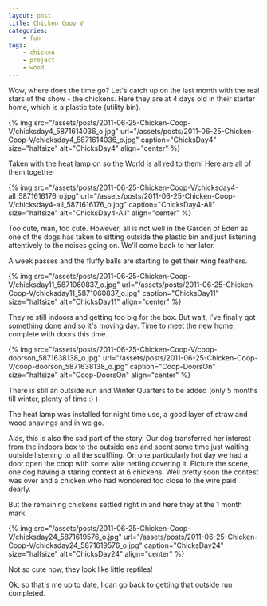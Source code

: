 ```yaml
---
layout: post
title: Chicken Coop V
categories:
    - fun
tags:
    - chicken
    - project
    - wood
---
```


Wow, where does the time go? Let's catch up on the last month with the real stars of the show - the chickens. Here they are at 4 days old in their starter home, which is a plastic tote (utility bin).

{% img src="/assets/posts/2011-06-25-Chicken-Coop-V/chicksday4_5871614036_o.jpg" url="/assets/posts/2011-06-25-Chicken-Coop-V/chicksday4_5871614036_o.jpg" caption="ChicksDay4" size="halfsize" alt="ChicksDay4" align="center" %}

Taken with the heat lamp on so the World is all red to them! Here are all of them together

{% img src="/assets/posts/2011-06-25-Chicken-Coop-V/chicksday4-all_5871616176_o.jpg" url="/assets/posts/2011-06-25-Chicken-Coop-V/chicksday4-all_5871616176_o.jpg" caption="ChicksDay4-All" size="halfsize" alt="ChicksDay4-All" align="center" %}

Too cute, man, too cute. However, all is not well in the Garden of Eden as one of the dogs has taken to sitting outside the plastic bin and just listening attentively to the noises going on. We'll come back to her later.

A week passes and the fluffy balls are starting to get their wing feathers.

{% img src="/assets/posts/2011-06-25-Chicken-Coop-V/chicksday11_5871060837_o.jpg" url="/assets/posts/2011-06-25-Chicken-Coop-V/chicksday11_5871060837_o.jpg" caption="ChicksDay11" size="halfsize" alt="ChicksDay11" align="center" %}

They're still indoors and getting too big for the box. But wait, I've finally got something done and so it's moving day. Time to meet the new home, complete with doors this time.

{% img src="/assets/posts/2011-06-25-Chicken-Coop-V/coop-doorson_5871638138_o.jpg" url="/assets/posts/2011-06-25-Chicken-Coop-V/coop-doorson_5871638138_o.jpg" caption="Coop-DoorsOn" size="halfsize" alt="Coop-DoorsOn" align="center" %}

There is still an outside run and Winter Quarters to be added (only 5 months till winter, plenty of time :) )

The heat lamp was installed for night time use, a good layer of straw and wood shavings and in we go.

Alas, this is also the sad part of the story. Our dog transferred her interest from the indoors box to the outside one and spent some time just waiting outside listening to all the scuffling. On one particularly hot day we had a door open the coop with some wire netting covering it. Picture the scene, one dog having a staring contest at 6 chickens. Well pretty soon the contest was over and a chicken who had wondered too close to the wire paid dearly.

But the remaining chickens settled right in and here they at the 1 month mark.

{% img src="/assets/posts/2011-06-25-Chicken-Coop-V/chicksday24_5871619576_o.jpg" url="/assets/posts/2011-06-25-Chicken-Coop-V/chicksday24_5871619576_o.jpg" caption="ChicksDay24" size="halfsize" alt="ChicksDay24" align="center" %}

Not so cute now, they look like little reptiles!

Ok, so that's me up to date, I can go back to getting that outside run completed.